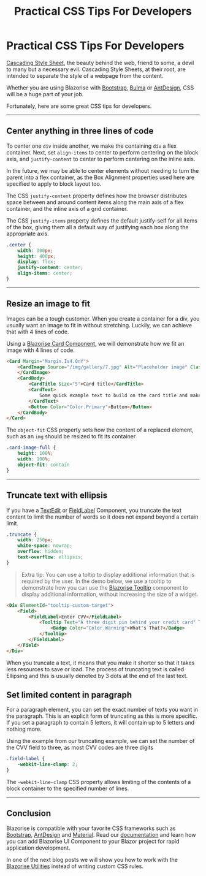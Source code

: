 ﻿---
title: Practical CSS Tips For Developers
description: In this blog post we will learn some practical tips for applying custom CSS to Blazor and Blazorise components.
permalink: /blog/practical-css-tips-for-developers
canonical: /blog/practical-css-tips-for-developers
image-url: img/css.png
image-text: Practical CSS Tips For Developers
author-name: James Amattey
author-image: "/assets/img/authors/james.png"
category: Blazor
posted-on: August1 31st, 2022
read-time: 3 min
---

# Practical CSS Tips For Developers

[Cascading Style Sheet](https://developer.mozilla.org/en-US/docs/Web/CSS), the beauty behind the web, friend to some, a devil to many but a necessary evil. Cascading Style Sheets, at their root, are intended to separate the style of a webpage from the content.

Whether you are using Blazorise with [Bootstrap](https://bootstrapdemo.blazorise.com/), [Bulma](https://bulmademo.blazorise.com/) or [AntDesign](https://antdesigndemo.blazorise.com/), CSS will be a huge part of your job. 

Fortunately, here are some great CSS tips for developers.

---

## Center anything in three lines of code

To center one `div` inside another, we make the containing `div` a flex container. Next, set `align-items` to center to perform centering on the block axis, and `justify-content` to center to perform centering on the inline axis.

In the future, we may be able to center elements without needing to turn the parent into a flex container, as the Box Alignment properties used here are specified to apply to block layout too.

The CSS `justify-content` property defines how the browser distributes space between and around content items along the main axis of a flex container, and the inline axis of a grid container.

The CSS `justify-items` property defines the default justify-self for all items of the box, giving them all a default way of justifying each box along the appropriate axis.

```css
.center {
    width: 300px;
    height: 400px;
    display: flex;
    justify-content: center;
    align-items: center;
}
```

---

## Resize an image to fit

Images can be a tough customer. When you create a container for a div, you usually want an image to fit in without stretching. Luckily, we can achieve that with 4 lines of code. 

Using a [Blazorise Card Component](docs/components/card), we will demonstrate how we fit an image with 4 lines of code. 

```html
<Card Margin="Margin.Is4.OnY">
    <CardImage Source="/img/gallery/7.jpg" Alt="Placeholder image" Class="card-image-full">
    </CardImage>
    <CardBody>
        <CardTitle Size="5">Card title</CardTitle>
        <CardText>
            Some quick example text to build on the card title and make up the bulk of the card's content.
        </CardText>
        <Button Color="Color.Primary">Button</Button>
    </CardBody>
</Card>
```

The `object-fit` CSS property sets how the content of a replaced element, such as an `img` should be resized to fit its container

```css
.card-image-full {
    height: 100%;
    width: 100%;
    object-fit: contain
}
```

---

## Truncate text with ellipsis

If you have a [TextEdit](docs/components/text-edit) or [FieldLabel](docs/components/field) Component, you truncate the text content to limit the number of words so it does not expand beyond a certain limit. 

```css
.truncate {
    width: 250px;
    white-space: nowrap;
    overflow: hidden;
    text-overflow: ellipsis;
}
```

> Extra tip: You can use a toltip to display additional information that is required by the user. In the demo below, we use a tooltip to demonstrate how you can use the [Blazorise Tooltip](docs/components/tooltip) component to display additional information, without increasing the size of a widget. 

```html
<Div ElementId="tooltip-custom-target">
    <Field>
        <FieldLabel>Enter CVV</FieldLabel>
            <Tooltip Text="A three digit pin behind your credit card" TriggerTargetId="tooltip-custom-target" Inline>
                <Badge Color="Color.Warning">What's That?</Badge>
            </Tooltip>
        </FieldLabel>
    </Field>
</Div>
```

When you truncate a text, it means that you make it shorter so that it takes less resources to save or load. The process of truncating text is called Ellipsing and this is usually denoted by 3 dots at the end of the last text.

## Set limited content in paragraph

For a paragraph element, you can set the exact number of texts you want in the paragraph. This is an explicit form of truncating as this is more specific. If you set a paragraph to contain 5 letters, it will contain up to 5 letters and nothing more. 

Using the example from our truncating example, we can set the number of the CVV field to three, as most CVV codes are three digits

```css
.field-label {
    -webkit-line-clamp: 2;
}
```

The `-webkit-line-clamp` CSS property allows limiting of the contents of a block container to the specified number of lines.

---

## Conclusion

Blazorise is compatible with your favorite CSS frameworks such as [Bootstrap](https://bootstrapdemo.blazorise.com/), [AntDesign](https://antdesigndemo.blazorise.com/) and [Material](https://materialdemo.blazorise.com/). Read our [documentation](https://blazorise.com/docs/components) and learn how you can add Blazorise UI Component to your Blazor project for rapid application development.

In one of the next blog posts we will show you how to work with the [Blazorise Utilities](docs/helpers/utilities) instead of writing custom CSS rules.